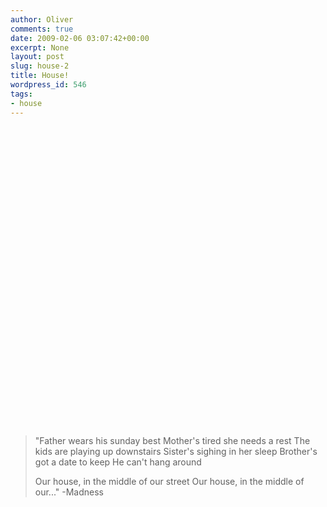 ```yaml
---
author: Oliver
comments: true
date: 2009-02-06 03:07:42+00:00
excerpt: None
layout: post
slug: house-2
title: House!
wordpress_id: 546
tags:
- house
---
```


<object width="854" height="480"><param name="movie" value="https://www.youtube.com/v/1W_-95NAutY&hl=en&fs=1&ap=%2526fmt%3D22"></param><param name="allowFullScreen" value="true"></param><param name="allowscriptaccess" value="always"></param><embed src="https://www.youtube.com/v/1W_-95NAutY&hl=en&fs=1&ap=%2526fmt%3D22" type="application/x-shockwave-flash" allowscriptaccess="always" allowfullscreen="true" width="854" height="480"></embed></object>

<blockquote class="lyrics">
"Father wears his sunday best
Mother's tired she needs a rest
The kids are playing up downstairs
Sister's sighing in her sleep
Brother's got a date to keep
He can't hang around

Our house, in the middle of our street
Our house, in the middle of our..." -Madness
</blockquote>